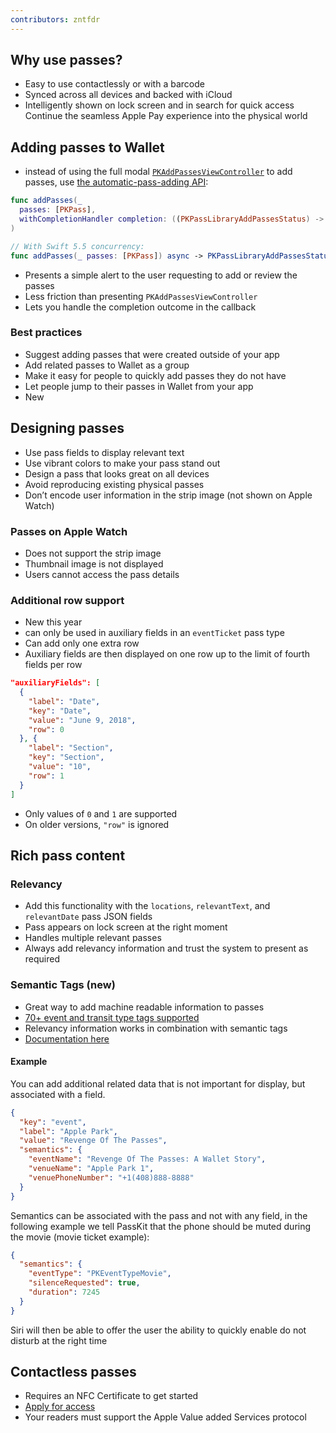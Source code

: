 ```yaml
---
contributors: zntfdr
---
```


## Why use passes?

- Easy to use contactlessly or with a barcode
- Synced across all devices and backed with iCloud
- Intelligently shown on lock screen and in search for quick access Continue the seamless Apple Pay experience into the physical world

## Adding passes to Wallet

- instead of using the full modal [`PKAddPassesViewController`][PKAddPassesViewController] to add passes, use [the automatic-pass-adding API][automatic-pass-adding]:

```swift
func addPasses(_
  passes: [PKPass], 
  withCompletionHandler completion: ((PKPassLibraryAddPassesStatus) -> Void)? = nil
)

// With Swift 5.5 concurrency:
func addPasses(_ passes: [PKPass]) async -> PKPassLibraryAddPassesStatus
```

- Presents a simple alert to the user requesting to add or review the passes
- Less friction than presenting `PKAddPassesViewController`
- Lets you handle the completion outcome in the callback

### Best practices

- Suggest adding passes that were created outside of your app 
- Add related passes to Wallet as a group
- Make it easy for people to quickly add passes they do not have 
- Let people jump to their passes in Wallet from your app
- New

## Designing passes

- Use pass fields to display relevant text
- Use vibrant colors to make your pass stand out 
- Design a pass that looks great on all devices 
- Avoid reproducing existing physical passes
- Don’t encode user information in the strip image (not shown on Apple Watch)

### Passes on Apple Watch

- Does not support the strip image 
- Thumbnail image is not displayed 
- Users cannot access the pass details

### Additional row support

- New this year
- can only be used in auxiliary fields in an `eventTicket` pass type
- Can add only one extra row
- Auxiliary fields are then displayed on one row up to the limit of fourth fields per row

```json
"auxiliaryFields": [
  {
    "label": "Date",
    "key": "Date",
    "value": "June 9, 2018",
    "row": 0
  }, {
    "label": "Section",
    "key": "Section",
    "value": "10",
    "row": 1
  }
]
```

- Only values of `0` and `1` are supported
- On older versions, `"row"` is ignored

## Rich pass content

### Relevancy

- Add this functionality with the `locations`, `relevantText`, and `relevantDate` pass JSON fields
- Pass appears on lock screen at the right moment 
- Handles multiple relevant passes
- Always add relevancy information and trust the system to present as required

### Semantic Tags (new)

- Great way to add machine readable information to passes
- [70+ event and transit type tags supported](https://developer.apple.com/documentation/walletpasses/semantictags)
- Relevancy information works in combination with semantic tags
- [Documentation here](https://developer.apple.com/documentation/passkit/wallet/supporting_semantic_tags_in_wallet_passes)

#### Example

You can add additional related data that is not important for display, but associated with a field.

```json
{
  "key": "event",
  "label": "Apple Park",
  "value": "Revenge Of The Passes",
  "semantics": {
    "eventName": "Revenge Of The Passes: A Wallet Story",
    "venueName": "Apple Park 1",
    "venuePhoneNumber": "+1(408)888-8888"
  }
}
```

Semantics can be associated with the pass and not with any field, in the following example we tell PassKit that the phone should be muted during the movie (movie ticket example):

```json
{
  "semantics": {
    "eventType": "PKEventTypeMovie",
    "silenceRequested": true,
    "duration": 7245
  }
}
```

Siri will then be able to offer the user the ability to quickly enable do not disturb at the right time

## Contactless passes

- Requires an NFC Certificate to get started
- [Apply for access](https://developer.apple.com/contact/passkit)
- Your readers must support the Apple Value added Services protocol

[PKAddPassesViewController]: https://developer.apple.com/documentation/passkit/pkaddpassesviewcontroller
[automatic-pass-adding]: https://developer.apple.com/documentation/passkit/pkpasslibrary/1617093-addpasses

